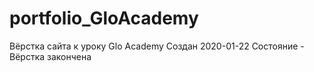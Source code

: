 # portfolio_GloAcademy

<!-- https://github.com/svyatoslavlp/portfolio_GloAcademy -->
Вёрстка сайта к уроку Glo Academy
Создан 2020-01-22
Состояние - Вёрстка закончена
